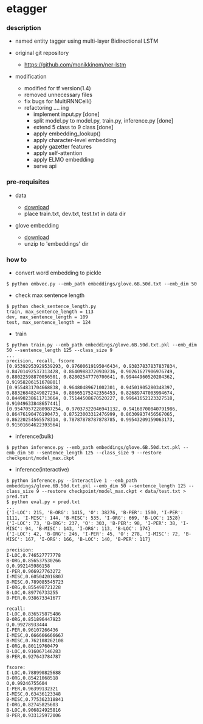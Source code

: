 etagger
====

### description

- named entity tagger using multi-layer Bidirectional LSTM

- original git repository
  - https://github.com/monikkinom/ner-lstm

- modification
  - modified for tf version(1.4)
  - removed unnecessary files
  - fix bugs for MultiRNNCell()
  - refactoring .... ing
    - implement input.py [done]
    - split model.py to model.py, train.py, inference.py [done]
    - extend 5 class to 9 class [done]
    - apply embedding_lookup()
    - apply character-level embedding
    - apply gazetter features
    - apply self-attention
    - apply ELMO embedding
    - serve api

### pre-requisites

- data
  - [download](https://github.com/mxhofer/Named-Entity-Recognition-BidirectionalLSTM-CNN-CoNLL/tree/master/data) 
  - place train.txt, dev.txt, test.txt in data dir

- glove embedding
  - [download](http://nlp.stanford.edu/data/glove.6B.zip)
  - unzip to 'embeddings' dir

### how to 

- convert word embedding to pickle
```
$ python embvec.py --emb_path embeddings/glove.6B.50d.txt --emb_dim 50
```

- check max sentence length
```
$ python check_sentence_length.py
train, max_sentence_length = 113
dev, max_sentence_length = 109
test, max_sentence_length = 124
```

- train
```
$ python train.py --emb_path embeddings/glove.6B.50d.txt.pkl --emb_dim 50 --sentence_length 125 --class_size 9
...
precision, recall, fscore
[0.95392953929539293, 0.97600619195046434, 0.93837837837837834, 0.84701492537313428, 0.86409883720930236, 0.90261627906976749, 0.88022598870056501, 0.82802547770700641, 0.99444960520204362, 0.91958206151678801]
[0.9554831704668838, 0.96480489671002301, 0.94501905280348397, 0.88326848249027234, 0.88665175242356453, 0.82689747003994674, 0.84490238611713664, 0.75144508670520227, 0.99641652123327518, 0.91049633848657441]
[0.95470572280987254, 0.97037322046941132, 0.94168700840791986, 0.86476190476190473, 0.87523003312476999, 0.86309937456567065, 0.86220254565578314, 0.78787878787878785, 0.99543209159063173, 0.91501664622393564]
```

- inference(bulk)
```
$ python inference.py --emb_path embeddings/glove.6B.50d.txt.pkl --emb_dim 50 --sentence_length 125 --class_size 9 --restore checkpoint/model_max.ckpt
```

- inference(interactive)
```
$ python inference.py --interactive 1 --emb_path embeddings/glove.6B.50d.txt.pkl --emb_dim 50 --sentence_length 125 --class_size 9 --restore checkpoint/model_max.ckpt < data/test.txt > pred.txt
$ python eval.py < pred.txt
...
{'I-LOC': 215, 'B-ORG': 1415, 'O': 38276, 'B-PER': 1500, 'I-PER': 1111, 'I-MISC': 144, 'B-MISC': 535, 'I-ORG': 669, 'B-LOC': 1528}
{'I-LOC': 73, 'B-ORG': 237, 'O': 303, 'B-PER': 98, 'I-PER': 38, 'I-MISC': 94, 'B-MISC': 143, 'I-ORG': 113, 'B-LOC': 174}
{'I-LOC': 42, 'B-ORG': 246, 'I-PER': 45, 'O': 278, 'I-MISC': 72, 'B-MISC': 167, 'I-ORG': 166, 'B-LOC': 140, 'B-PER': 117}

precision:
I-LOC,0.746527777778
B-ORG,0.856537530266
O,0.992145986158
I-PER,0.966927763272
I-MISC,0.605042016807
B-MISC,0.789085545723
I-ORG,0.855498721228
B-LOC,0.89776733255
B-PER,0.938673341677

recall:
I-LOC,0.836575875486
B-ORG,0.851896447923
O,0.99278933444
I-PER,0.96107266436
I-MISC,0.666666666667
B-MISC,0.762108262108
I-ORG,0.80119760479
B-LOC,0.916067146283
B-PER,0.927643784787

fscore:
I-LOC,0.788990825688
B-ORG,0.85421068518
O,0.99246755604
I-PER,0.96399132321
I-MISC,0.63436123348
B-MISC,0.775362318841
I-ORG,0.82745825603
B-LOC,0.906824925816
B-PER,0.933125972006
```
